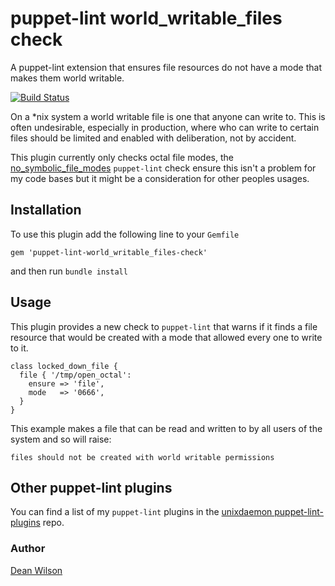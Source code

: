 # puppet-lint world_writable_files check

A puppet-lint extension that ensures file resources do not have a mode
that makes them world writable.

[![Build Status](https://travis-ci.org/deanwilson/puppet-lint-world_writable_files-check.svg?branch=main)](https://travis-ci.org/deanwilson/puppet-lint-world_writable_files-check)

On a *nix system a world writable file is one that anyone can write to.
This is often undesirable, especially in production, where who can
write to certain files should be limited and enabled with deliberation,
not by accident.

This plugin currently only checks octal file modes, the
[no_symbolic_file_modes](https://github.com/deanwilson/puppet-lint-no_symbolic_file_modes-check)
`puppet-lint` check ensure this isn't a problem for my code bases but it
might be a consideration for other peoples usages.

## Installation

To use this plugin add the following line to your `Gemfile`

    gem 'puppet-lint-world_writable_files-check'

and then run `bundle install`

## Usage

This plugin provides a new check to `puppet-lint` that warns if it finds
a file resource that would be created with a mode that allowed every one
to write to it.

    class locked_down_file {
      file { '/tmp/open_octal':
        ensure => 'file',
        mode   => '0666',
      }
    }

This example makes a file that can be read and written to by all users
of the system and so will raise:

    files should not be created with world writable permissions

## Other puppet-lint plugins

You can find a list of my `puppet-lint` plugins in the
[unixdaemon puppet-lint-plugins](https://github.com/deanwilson/unixdaemon-puppet-lint-plugins) repo.

### Author
[Dean Wilson](http://www.unixdaemon.net)
